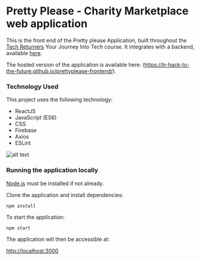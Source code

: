 # Pretty Please - Charity Marketplace web application 

This is the front end of the Pretty please Application, built throughout the [Tech Returners](https://techreturners.com) Your Journey Into Tech course. It integrates with a backend, available [here](https://github.com/tr-hack-to-the-future/prettyplease-backend).

The hosted version of the application is available here: (https://tr-hack-to-the-future.github.io/prettyplease-frontend/).

### Technology Used

This project uses the following technology:

- ReactJS
- JavaScript (ES6)
- CSS
- Firebase
- Axios
- ESLint


![alt text](https://github.com/tr-hack-to-the-future/prettyplease-frontend/blob/master/pretty-please_screenshot.png)

### Running the application locally

[Node.js](https://nodejs.org/en/) must be installed if not already.

Clone the application and install dependencies:

    npm install

To start the application:

    npm start

The application will then be accessible at:

[http://localhost:3000](http://localhost:3000)




